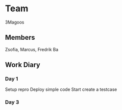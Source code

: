 # Team
3Magoos

## Members
Zsofia, Marcus, Fredrik Ba

## Work Diary

### Day 1
Setup repro
Deploy simple code
Start create a testcase

### Day 3
